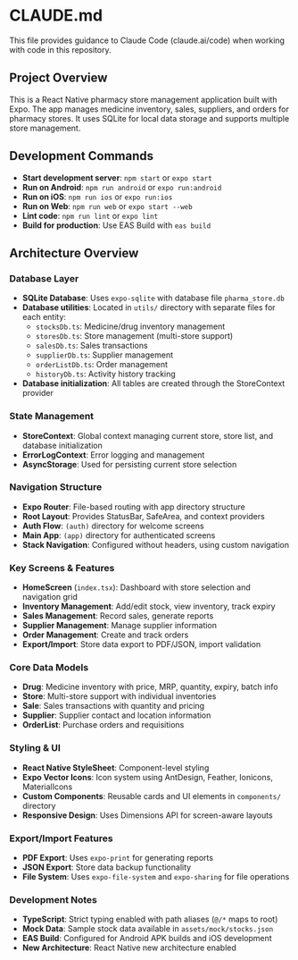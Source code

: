 # CLAUDE.md

This file provides guidance to Claude Code (claude.ai/code) when working with code in this repository.

## Project Overview

This is a React Native pharmacy store management application built with Expo. The app manages medicine inventory, sales, suppliers, and orders for pharmacy stores. It uses SQLite for local data storage and supports multiple store management.

## Development Commands

- **Start development server**: `npm start` or `expo start`
- **Run on Android**: `npm run android` or `expo run:android` 
- **Run on iOS**: `npm run ios` or `expo run:ios`
- **Run on Web**: `npm run web` or `expo start --web`
- **Lint code**: `npm run lint` or `expo lint`
- **Build for production**: Use EAS Build with `eas build`

## Architecture Overview

### Database Layer
- **SQLite Database**: Uses `expo-sqlite` with database file `pharma_store.db`
- **Database utilities**: Located in `utils/` directory with separate files for each entity:
  - `stocksDb.ts`: Medicine/drug inventory management
  - `storesDb.ts`: Store management (multi-store support)
  - `salesDb.ts`: Sales transactions
  - `supplierDb.ts`: Supplier management
  - `orderListDb.ts`: Order management
  - `historyDb.ts`: Activity history tracking
- **Database initialization**: All tables are created through the StoreContext provider

### State Management
- **StoreContext**: Global context managing current store, store list, and database initialization
- **ErrorLogContext**: Error logging and management
- **AsyncStorage**: Used for persisting current store selection

### Navigation Structure
- **Expo Router**: File-based routing with app directory structure
- **Root Layout**: Provides StatusBar, SafeArea, and context providers
- **Auth Flow**: `(auth)` directory for welcome screens
- **Main App**: `(app)` directory for authenticated screens
- **Stack Navigation**: Configured without headers, using custom navigation

### Key Screens & Features
- **HomeScreen** (`index.tsx`): Dashboard with store selection and navigation grid
- **Inventory Management**: Add/edit stock, view inventory, track expiry
- **Sales Management**: Record sales, generate reports
- **Supplier Management**: Manage supplier information
- **Order Management**: Create and track orders
- **Export/Import**: Store data export to PDF/JSON, import validation

### Core Data Models
- **Drug**: Medicine inventory with price, MRP, quantity, expiry, batch info
- **Store**: Multi-store support with individual inventories
- **Sale**: Sales transactions with quantity and pricing
- **Supplier**: Supplier contact and location information
- **OrderList**: Purchase orders and requisitions

### Styling & UI
- **React Native StyleSheet**: Component-level styling
- **Expo Vector Icons**: Icon system using AntDesign, Feather, Ionicons, MaterialIcons
- **Custom Components**: Reusable cards and UI elements in `components/` directory
- **Responsive Design**: Uses Dimensions API for screen-aware layouts

### Export/Import Features
- **PDF Export**: Uses `expo-print` for generating reports
- **JSON Export**: Store data backup functionality
- **File System**: Uses `expo-file-system` and `expo-sharing` for file operations

### Development Notes
- **TypeScript**: Strict typing enabled with path aliases (`@/*` maps to root)
- **Mock Data**: Sample stock data available in `assets/mock/stocks.json`
- **EAS Build**: Configured for Android APK builds and iOS development
- **New Architecture**: React Native new architecture enabled